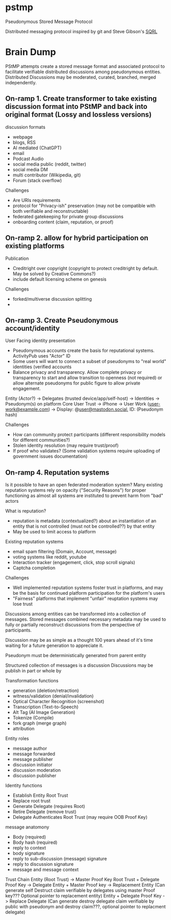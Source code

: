 # pstmp
Pseudonymous Stored Message Protocol

Distributed messaging protocol inspired by git and Steve Gibson's [SQRL](https://www.grc.com/sqrl/sqrl.htm)

# Brain Dump

PStMP attempts create a stored message format and associated protocol to facilitate verifiable distributed discussions among pseudonymous entities.  Distributed Discussions may be moderated, curated, branched, merged independently.

## On-ramp 1. Create transformer to take existing discussion format into PStMP and back into original format (Lossy and lossless versions)

discussion formats
- webpage
- blogs, RSS
- AI mediated (ChatGPT)
- email
- Podcast Audio
- social media public (reddit, twitter)
- social media DM
- multi contributor (Wikipedia, git)
- Forum (stack overflow)

Challenges
- Are URIs requirements
- protocol for "Privacy-ish" preservation (may not be compatible with both verifiable and reconstructable)
- federated gatekeeping for private group discussions
- onboarding content (claim, reputation, or proof)


## On-ramp 2. allow for hybrid participation on existing platforms

Publication
- Creditright over copyright (copyright to protect creditright by default.  May be solved by Creative Commons?)
- include default licensing scheme on genesis

Challenges
- forked/multiverse discussion splitting
- 

## On-ramp 3. Create Pseudonymous account/identity

User Facing identity presentation
- Pseudonymous accounts create the basis for reputational systems.  ActivityPub uses "Actor" ID
- Some users will want to connect a subset of pseudonyms to "real world" identities (verified accounts
- Balance privacy and transparency. Allow complete privacy or transparency to start and allow transition to openness (not required) or allow alternate pseudonyms for public figure to allow private engagement.

Entity (Actor?) -> Delegates (trusted device/app/self-host) -> Identities -> Pseudonym(s) on platform
Core User Trust -> iPhone -> User Work (user-work@example.com) -> Display: @user@mastodon.social, ID: (Pseudonym hash)

Challenges
- How can community protect participants (different responsibility models for different communities?)
- Stolen identity resolution (may require trust/proof)
- If proof who validates? (Some validation systems require uploading of government issues documentation)

## On-ramp 4. Reputation systems

Is it possible to have an open federated moderation system?  Many existing reputation systems rely on opacity ("Security Reasons") for proper functioning as almost all systems are instituted to prevent harm from "bad" actors

What is reputation?
- reputation is metadata (contextualized?) about an instantiation of an entity that is not controlled (must not be controlled??) by that entity
- May be used to limit access to platform

Existing reputation systems
- email spam filtering (Domain, Account, message)
- voting systems like reddit, youtube
- Interaction tracker (engagement, click, stop scroll signals)
- Captcha completion


Challenges
- Well implemented reputation systems foster trust in platforms, and may be the basis for continued platform participation for the platform's users
- "Fairness" platforms that implement "unfair" reuptation systems may lose trust


Discussions among entities can be transformed into a collection of messages.  Stored messages combined necessary metadata may be used to fully or partially reconstruct discussions from the perspective of participants.

Discussion may be as simple as a thought 100 years ahead of it's time waiting for a future generation to appreciate it.

Pseudonym must be deterministically generated from parent entity

Structured collection of messages is a discussion
Discussions may be publish in part or whole by 

Transformation functions
- generation (deletion/retraction)
- witness/validation (denial/invalidation)
- Optical Character Recognition (screenshot)
- Transcription (Text-to-Speech)
- Alt Tag (AI Image Generation)
- Tokenize (Compile)
- fork graph (merge graph)
- attribution


Entity roles
- message author
- message forwarded
- message publisher
- discussion initiator
- discussion moderation
- discussion publisher

Identity functions
- Establish Entity Root Trust
- Replace root trust
- Generate Delegate (requires Root)
- Retire Delegate (remove trust)
- Delegate Authenticates Root Trust (may require OOB Proof Key)

message anatomony
- Body (required)
- Body hash (required)
- reply to context
- body signature
- reply to sub-discussion (message) signature
- reply to discussion signature
- message and message context
 
Trust Chain
Entity (Root Trust) -> Master Proof Key
Root Trust + Delegate Proof Key -> Delegate 
Entity + Master Proof key -> Replacement Entity (Can generate self Destruct claim verifiable by delegates using master Proof key???  Optional pointer to replacement entity)
Entity + Delegate Proof Key -> Replace Delegate (Can generate destroy delegate claim verifiable by public with pseudonym and destroy claim???, optional pointer to replacment delegate)
